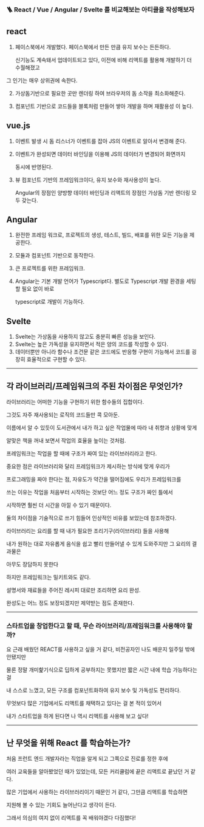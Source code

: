 ### 🪜 **React / Vue / Angular / Svelte** 를 비교해보는 아티클을 작성해보자

## react

1.  페이스북에서 개발했다. 페이스북에서 만든 만큼 유지 보수는 든든하다.

    신기능도 계속돼서 업데이트되고 있다, 이전에 비해 리액트를 활용해 개발하기 더 수월해졌고

그 인기는 매우 상위권에 속한다.

2.  가상돔기반으로 필요한 곳만 렌더링 하여 브라우저의 돔 소작을 최소화해준다.

3.  컴포넌트 기반으로 코드들을 블록처럼 만들어 쌓아 개발을 하며 재활용성 이 높다.

## vue.js

1. 이벤트 발생 시 돔 리스너가 이벤트를 잡아 JS의 이벤트로 알아서 변경해 준다.
2. 이벤트가 완성되면 데이터 바인딩을 이용해 JS의 데이터가 변경되어 화면까지

   동시에 반영된다.

3. 뷰 컴포넌트 기반의 프레임워크이다, 유지 보수와 재사용성이 높다.

   Angular의 장점인 양방향 데이터 바인딩과 리액트의 장점인 가상돔 기반 렌더링 모두 갖는다.

## Angular

1. 완전한 프레임 워크로, 프로젝트의 생성, 테스트, 빌드, 배포를 위한 모든 기능을 제공한다.

2. 모듈과 컴포넌트 기반으로 동작한다.

3. 큰 프로젝트를 위한 프레임워크.

4. Angular는 기본 개발 언어가 Typescript다. 별도로 Typescript 개발 환경을 세팅할 필요 없이 바로

   typescript로 개발이 가능하다.

## Svelte

1. Svelte는 가상돔을 사용하지 않고도 충분히 빠른 성능을 보인다.
2. Svelte는 높은 가독성을 유지하면서 적은 양의 코드를 작성할 수 있다.
3. 데이터뿐만 아니라 함수나 조건문 같은 코드에도 반응형 구현이 가능해서 코드를 굉장히 효율적으로 구현할 수 있다.

---

## 각 라이브러리/프레임워크의 주된 차이점은 무엇인가?

라이브러리는 어떠한 기능을 구현하기 위한 함수들의 집합이다.

그것도 자주 재사용되는 로직의 코드들만 콕 모아둔.

이름에서 알 수 있듯이 도서관에서 내가 하고 싶은 작업물에 따라 내 취향과 상황에 맞게

알맞은 책을 꺼내 보면서 작업의 효율을 높이는 것처럼.

프레임워크는 작업을 할 때에 구조가 짜여 있는 라이브러리라고 한다.

중요한 점은 라이브러리와 달리 프레임워크가 제시하는 방식에 맞게 우리가

프로그래밍을 짜야 한다는 점, 자유도가 약간을 떨어짐에도 우리가 프레임워크를

쓰는 이유는 작업을 처음부터 시작하는 것보단 어느 정도 구조가 짜인 틀에서

시작하면 훨씬 더 시간을 아낄 수 있기 때문이다.

둘의 차이점을 기술적으로 쓰기 힘들어 인상적인 비유를 보았는데 참조하겠다.

라이브러리는 요리를 할 때 내가 필요한 조리기구(라이브러리) 들을 사용해

내가 원하는 대로 자유롭게 음식을 쉽고 빨리 만들어낼 수 있게 도와주지만 그 요리의 결과물은

아무도 장담하지 못한다

하지만 프레임워크는 밀키트와도 같다.

설명서와 재료들을 주어진 레시피 대로만 조리하면 요리 완성.

완성도는 어느 정도 보장되겠지만 제약받는 점도 존재한다.

---

### 스타트업을 창업한다고 할 때, 무슨 라이브러리/프레임워크를 사용해야 할까?

요 근래 배웠던 REACT를 사용하고 싶을 거 같다, 비전공자인 나도 배운지 일주일 밖에 안됐지만

물론 정말 개미핥기식으로 딥하게 공부하지는 못했지만 짧은 시간 내에 학습 가능하다는 걸

내 스스로 느꼈고, 모든 구조를 컴포넌트화하여 유지 보수 및 가독성도 편리하다.

무엇보다 많은 기업에서도 리액트를 채택하고 있다는 걸 본 적이 있어서

내가 스타트업을 하게 된다면 나 역시 리액트를 사용해 보고 싶다!

---

## 난 무엇을 위해 React 를 학습하는가?

처음 프런트 엔드 개발자라는 직업을 알게 되고 그쪽으로 진로를 정한 후에

여러 교육들을 알아봤었던 때가 있었는데, 모든 커리큘럼에 끝은 리액트로 끝났던 거 같다.

많은 기업에서 사용하는 라이브러리이기 때문인 거 같다, 그만큼 리액트를 학습하면

지원해 볼 수 있는 기회도 늘어난다고 생각이 든다.

그래서 의심의 여지 없이 리액트를 꼭 배워야겠다 다짐했다!
